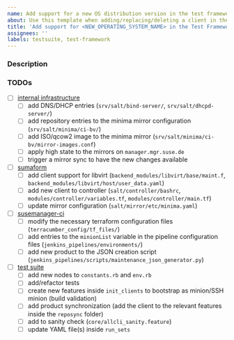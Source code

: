 ```yaml
---
name: Add support for a new OS distribution version in the test framework
about: Use this template when adding/replacing/deleting a client in the test framework
title: 'Add support for <NEW_OPERATING_SYSTEM_NAME> in the Test Framework'
assignees: ''
labels: testsuite, test-framework
---
```


### Description

### TODOs

- [ ] [internal infrastructure](https://gitlab.suse.de/galaxy/infrastructure)
  - [ ] add DNS/DHCP entries (`srv/salt/bind-server/`, `srv/salt/dhcpd-server/`)
  - [ ] add repository entries to the minima mirror configuration (`srv/salt/minima/ci-bv/`)
  - [ ] add ISO/qcow2 image to the minima mirror (`srv/salt/minima/ci-bv/mirror-images.conf`)
  - [ ] apply high state to the mirrors on `manager.mgr.suse.de`
  - [ ] trigger a mirror sync to have the new changes available
- [ ] [sumaform](https://github.com/uyuni-project/sumaform)
  - [ ] add client support for libvirt (`backend_modules/libvirt/base/maint.f`, `backend_modules/libvirt/host/user_data.yaml`)
  - [ ] add new client to controller (`salt/controller/bashrc`, `modules/controller/variables.tf`, `modules/controller/main.tf`)
  - [ ] update mirror configuration (`salt/mirror/etc/minima.yaml`)
- [ ] [susemanager-ci](https://github.com/SUSE/susemanager-ci)
  - [ ] modify the necessary terraform configuration files (`terracumber_config/tf_files/`)
  - [ ] add entries to the `minionList` variable in the pipeline configuration files (`jenkins_pipelines/environments/`)
  - [ ] add new product to the JSON creation script (`jenkins_pipelines/scripts/maintenance_json_generator.py`)
- [ ] [test suite](https://github.com/uyuni-project/uyuni/tree/master/testsuite)
  - [ ] add new nodes to `constants.rb` and `env.rb`
  - [ ] add/refactor tests
  - [ ] create new features inside `init_clients` to bootstrap as minion/SSH minion (build validation)
  - [ ] add product synchronization (add the client to the relevant features inside the `reposync` folder)
  - [ ] add to sanity check (`core/allcli_sanity.feature`)
  - [ ] update YAML file(s) inside `run_sets`
